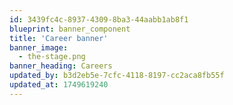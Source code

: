 ```yaml
---
id: 3439fc4c-8937-4309-8ba3-44aabb1ab8f1
blueprint: banner_component
title: 'Career banner'
banner_image:
  - the-stage.png
banner_heading: Careers
updated_by: b3d2eb5e-7cfc-4118-8197-cc2aca8fb55f
updated_at: 1749619240
---
```

